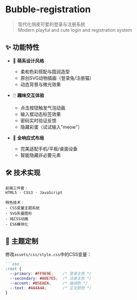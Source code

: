# Bubble-registration

> 现代化俏皮可爱的登录与注册系统  
> Modern playful and cute login and registration system

## ✨ 功能特性

- 🎨 **萌系设计风格**
  - 柔和色彩搭配与圆润造型
  - 原创SVG动物插画（登录兔/注册猫）
  - 动态背景与微光效果

- 🖱️ **趣味交互体验**
  - 点击按钮触发气泡动画
  - 输入框动态标签效果
  - 密码实时验证反馈
  - 隐藏彩蛋（试试输入"meow"）

- 📱 **全响应式布局**
  - 完美适配手机/平板/桌面设备
  - 智能隐藏非必要元素

## 🛠️ 技术实现

```plaintext
前端三件套：
HTML5 · CSS3 · JavaScript

特色技术：
- CSS变量主题系统
- SVG矢量图形
- 纯CSS动画
- ES6模块化
```

## 🎨 主题定制
修改`assets/css/style.css`中的CSS变量：

````markdown
```css
:root {
  --primary: #FF9E9E;    /* 登录主色 */
  --secondary: #A0E7E5;  /* 注册主色 */
  --accent: #B5EAEA;     /* 强调色 */
  --text: #4A4A4A;       /* 正文颜色 */
}

